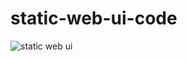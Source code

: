# static-web-ui-code


![static web ui](https://user-images.githubusercontent.com/114645429/193754721-23f7d993-c25d-4a4f-a182-0117b5cafd98.png)
